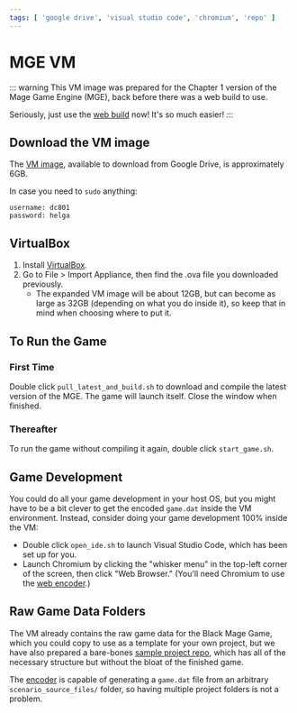 ```yaml
---
tags: [ 'google drive', 'visual studio code', 'chromium', 'repo' ]
---
```


# MGE VM

::: warning
This VM image was prepared for the Chapter 1 version of the Mage Game Engine (MGE), back before there was a web build to use.

Seriously, just use the [web build](web_build) now! It's so much easier!
:::

## Download the VM image

The [VM image](https://drive.google.com/file/d/1S3qmwfSq9DD3EdxqE4Bh8B2QsWe1d85-/view?usp=sharing), available to download from Google Drive, is approximately 6GB.

In case you need to `sudo` anything:

```
username: dc801
password: helga
```

## VirtualBox

1. Install [VirtualBox](https://www.virtualbox.org/).
2. Go to File > Import Appliance, then find the .ova file you downloaded previously.
	- The expanded VM image will be about 12GB, but can become as large as 32GB (depending on what you do inside it), so keep that in mind when choosing where to put it.

## To Run the Game

### First Time

Double click `pull_latest_and_build.sh` to download and compile the latest version of the MGE. The game will launch itself. Close the window when finished.

### Thereafter

To run the game without compiling it again, double click `start_game.sh`.

## Game Development

You could do all your game development in your host OS, but you might have to be a bit clever to get the encoded `game.dat` inside the VM environment. Instead, consider doing your game development 100% inside the VM:

- Double click `open_ide.sh` to launch Visual Studio Code, which has been set up for you.
- Launch Chromium by clicking the "whisker menu" in the top-left corner of the screen, then click "Web Browser." (You'll need Chromium to use the [web encoder](encoder#web-encoder).)

## Raw Game Data Folders

The VM already contains the raw game data for the Black Mage Game, which you could copy to use as a template for your own project, but we have also prepared a bare-bones [sample project repo](https://github.com/AdmiralPotato/mage_game-external_scenario_source_files), which has all of the necessary structure but without the bloat of the finished game.

The [encoder](encoder) is capable of generating a `game.dat` file from an arbitrary `scenario_source_files/` folder, so having multiple project folders is not a problem.
